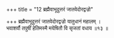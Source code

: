 +++
title = "12 ब्रह्मैवाभूदुत्तरं जातवेदोरद्वज्रो"

+++
ब्रह्मैवाभूदुत्तरं जातवेदोरद्वज्रो यातुधानं महालम् ।  
भवाशर्वौ तपुषीं हेतिमस्मै मयेषितौ वि सृजतां वधाय ॥१३ ॥